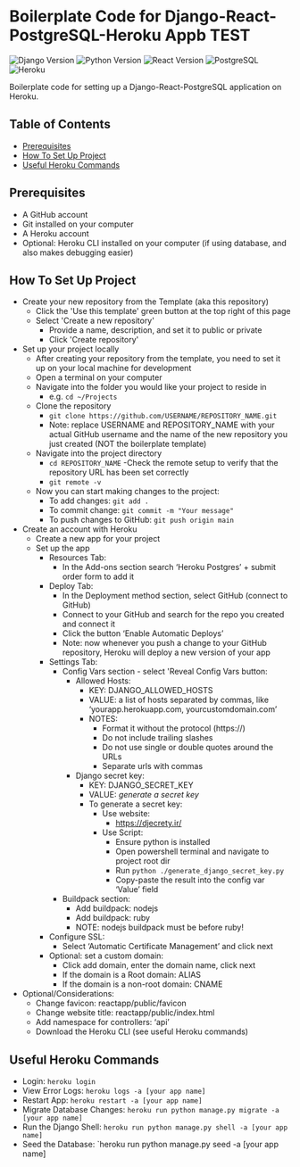 # Boilerplate Code for Django-React-PostgreSQL-Heroku Appb TEST

![Django Version](https://img.shields.io/badge/Django-4.0.3-green.svg)
![Python Version](https://img.shields.io/badge/Python-3.10.4-blue.svg)
![React Version](https://img.shields.io/badge/React-18.2.0-blue.svg)
![PostgreSQL](https://img.shields.io/badge/Database-PostgreSQL-blue.svg)
![Heroku](https://img.shields.io/badge/Platform-Heroku-lightgrey.svg)


Boilerplate code for setting up a Django-React-PostgreSQL application on Heroku. 


## Table of Contents
- [Prerequisites](#prerequisites)
- [How To Set Up Project](#how-to-set-up) 
- [Useful Heroku Commands](#heroku-commands)


## Prerequisites<a name="prerequisites"></a>
- A GitHub account
- Git installed on your computer
- A Heroku account
- Optional: Heroku CLI installed on your computer (if using database, and also makes debugging easier)


## How To Set Up Project<a name="how-to-set-up"></a>
- Create your new repository from the Template (aka this repository)
  - Click the 'Use this template' green button at the top right of this page
  - Select 'Create a new repository' 
    - Provide a name, description, and set it to public or private
    - Click 'Create repository' 
- Set up your project locally
  - After creating your repository from the template, you need to set it up on your local machine for development
  - Open a terminal on your computer
  - Navigate into the folder you would like your project to reside in
    - e.g. `cd ~/Projects`
  - Clone the repository
    - `git clone https://github.com/USERNAME/REPOSITORY_NAME.git`
    - Note: replace USERNAME and REPOSITORY_NAME with your actual GitHub username and the name of the new repository you just created (NOT the boilerplate template)
  - Navigate into the project directory
    - `cd REPOSITORY_NAME`
  -Check the remote setup to verify that the repository URL has been set correctly
    - `git remote -v`
  - Now you can start making changes to the project:
    - To add changes: `git add .`
    - To commit change: `git commit -m "Your message"`
    - To push changes to GitHub: `git push origin main`
- Create an account with Heroku
  - Create a new app for your project
  - Set up the app
    - Resources Tab: 
      - In the Add-ons section search ‘Heroku Postgres’ + submit order form to add it
    - Deploy Tab:
      - In the Deployment method section, select GitHub (connect to GitHub)
      - Connect to your GitHub and search for the repo you created and connect it
      -	Click the button ‘Enable Automatic Deploys’
      - Note: now whenever you push a change to your GitHub repository, Heroku will deploy a new version of your app
    - Settings Tab: 
      - Config Vars section - select 'Reveal Config Vars button:
        - Allowed Hosts:
          - KEY: DJANGO_ALLOWED_HOSTS
          - VALUE: a list of hosts separated by commas, like ‘yourapp.herokuapp.com, yourcustomdomain.com’
          - NOTES: 
            - Format it without the protocol (https://) 
            - Do not include trailing slashes
            - Do not use single or double quotes around the URLs
            - Separate urls with commas
        - Django secret key: 
          - KEY: DJANGO_SECRET_KEY
          - VALUE: *generate a secret key*
          - To generate a secret key:
            - Use website:
              - https://djecrety.ir/ 
            - Use Script:
              - Ensure python is installed
              - Open powershell terminal and navigate to project root dir
              - Run `python ./generate_django_secret_key.py`
              - Copy-paste the result into the config var ‘Value’ field
      - Buildpack section: 
        - Add buildpack: nodejs
        - Add buildpack: ruby
        - NOTE: nodejs buildpack must be before ruby!
    - Configure SSL:
      - Select ‘Automatic Certificate Management’ and click next
    - Optional: set a custom domain:
      - Click add domain, enter the domain name, click next
      - If the domain is a Root domain: ALIAS
      - If the domain is a non-root domain: CNAME
- Optional/Considerations:
  - Change favicon: reactapp/public/favicon
  - Change website title: reactapp/public/index.html
  - Add namespace for controllers: ‘api’
  - Download the Heroku CLI (see useful Heroku commands)

## Useful Heroku Commands <a name="heroku-commands"></a>
- Login: `heroku login`
- View Error Logs: `heroku logs -a [your app name]`
- Restart App: `heroku restart -a [your app name]`
- Migrate Database Changes: `heroku run python manage.py migrate -a [your app name]`
- Run the Django Shell: `heroku run python manage.py shell -a [your app name]`
- Seed the Database: `heroku run python manage.py seed -a [your app name]
